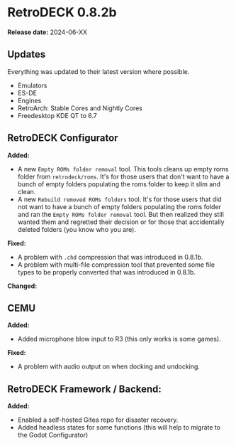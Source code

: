 # RetroDECK 0.8.2b

**Release date:** 2024-06-XX

## Updates

Everything was updated to their latest version where possible.

- Emulators
- ES-DE
- Engines
- RetroArch: Stable Cores and Nightly Cores
- Freedesktop KDE QT to 6.7


## RetroDECK Configurator

**Added:**

- A new `Empty ROMs folder removal` tool. This tools cleans up empty roms folder from `retrodeck/roms`. It's for those users that don't want to have a bunch of empty folders populating the roms folder to keep it slim and clean.
- A new `Rebuild removed ROMs folders` tool. It's for those users that did not want to have a bunch of empty folders populating the roms folder and ran the `Empty ROMs folder removal` tool. But then realized they still wanted them and regretted their decision or for those that accidentally deleted folders (you know who you are).


**Fixed:**

- A problem with `.chd` compression that was introduced in 0.8.1b.
- A problem with multi-file compression tool that prevented some file types to be properly converted that was introduced in 0.8.1b.

**Changed:**


## CEMU


**Added:**

- Added microphone blow input to R3 (this only works is some games).


**Fixed:**

- A problem with audio output on when docking and undocking.


##  RetroDECK Framework / Backend:

**Added:**

- Enabled a self-hosted Gitea repo for disaster recovery.
- Added headless states for some functions (this will help to migrate to the Godot Configurator)
